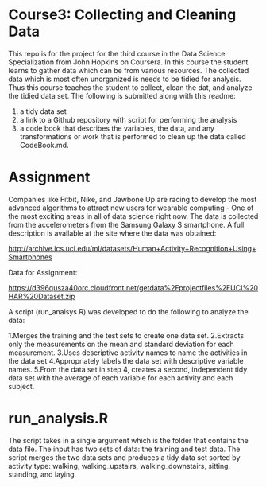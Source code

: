 # Course3: Collecting and Cleaning Data

This repo is for the project for the third course in the Data Science Specialization from John Hopkins on Coursera. In this course the student learns to gather data which can be from various resources. The collected data which is most often unorganized is needs to be tidied for analysis. Thus this course teaches the student to collect, clean the dat, and analyze the tidied data set. The following is submitted along with this readme:

1) a tidy data set 
2) a link to a Github repository with script for performing the analysis 
3) a code book that describes the variables, the data, and any transformations or work that is performed to clean up the data called CodeBook.md.

# Assignment
Companies like Fitbit, Nike, and Jawbone Up are racing to develop the most advanced algorithms to attract new users for wearable computing - One of the most exciting areas in all of data science right now. The data is collected from the accelerometers from the Samsung Galaxy S smartphone. A full description is available at the site where the data was obtained:

http://archive.ics.uci.edu/ml/datasets/Human+Activity+Recognition+Using+Smartphones

Data for Assignment:

https://d396qusza40orc.cloudfront.net/getdata%2Fprojectfiles%2FUCI%20HAR%20Dataset.zip

A script (run_analsys.R) was developed to do the following to analyze the data:

1.Merges the training and the test sets to create one data set.
2.Extracts only the measurements on the mean and standard deviation for each measurement.
3.Uses descriptive activity names to name the activities in the data set
4.Appropriately labels the data set with descriptive variable names.
5.From the data set in step 4, creates a second, independent tidy data set with the average of each variable for each activity and each subject.

# run_analysis.R
The script takes in a single argument which is the folder that contains the data file. The input has two sets of data: the training and test data. The script merges the two data sets and produces a tidy data set sorted by activity type: walking, walking_upstairs, walking_downstairs, sitting, standing, and laying.
